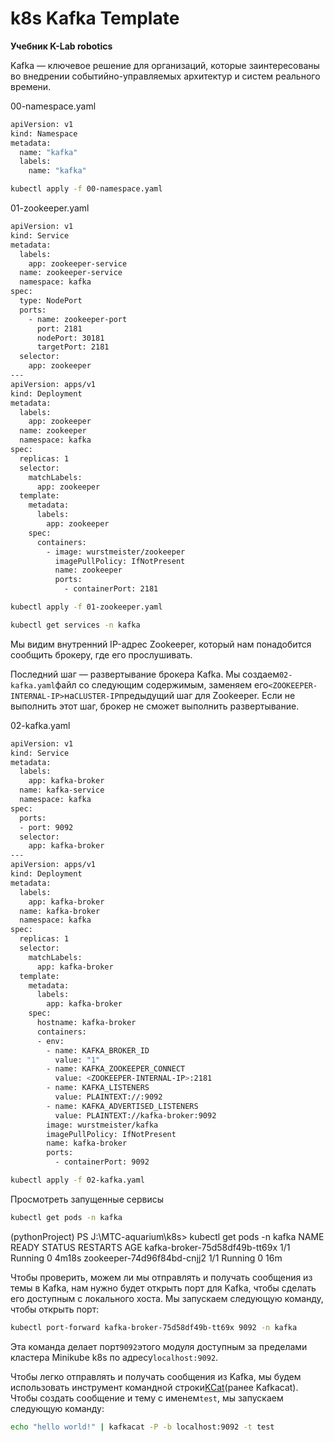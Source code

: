 # k8s Kafka Template

**Учебник K-Lab robotics**

Kafka — ключевое решение для организаций, которые заинтересованы во внедрении событийно-управляемых архитектур и систем реального времени. 

00-namespace.yaml

```bash
apiVersion: v1
kind: Namespace
metadata:
  name: "kafka"
  labels:
    name: "kafka"
```

```bash
kubectl apply -f 00-namespace.yaml
```

01-zookeeper.yaml

```bash
apiVersion: v1
kind: Service
metadata:
  labels:
    app: zookeeper-service
  name: zookeeper-service
  namespace: kafka
spec:
  type: NodePort
  ports:
    - name: zookeeper-port
      port: 2181
      nodePort: 30181
      targetPort: 2181
  selector:
    app: zookeeper
---
apiVersion: apps/v1
kind: Deployment
metadata:
  labels:
    app: zookeeper
  name: zookeeper
  namespace: kafka
spec:
  replicas: 1
  selector:
    matchLabels:
      app: zookeeper
  template:
    metadata:
      labels:
        app: zookeeper
    spec:
      containers:
        - image: wurstmeister/zookeeper
          imagePullPolicy: IfNotPresent
          name: zookeeper
          ports:
            - containerPort: 2181
```

```bash
kubectl apply -f 01-zookeeper.yaml
```

```bash
kubectl get services -n kafka
```

Мы видим внутренний IP-адрес Zookeeper, который нам понадобится сообщить брокеру, где его прослушивать.

Последний шаг — развертывание брокера Kafka. Мы создаем`02-kafka.yaml`файл со следующим содержимым, заменяем его`<ZOOKEEPER-INTERNAL-IP>`на`CLUSTER-IP`предыдущий шаг для Zookeeper. Если не выполнить этот шаг, брокер не сможет выполнить развертывание.

02-kafka.yaml

```bash
apiVersion: v1
kind: Service
metadata:
  labels:
    app: kafka-broker
  name: kafka-service
  namespace: kafka
spec:
  ports:
  - port: 9092
  selector:
    app: kafka-broker
---
apiVersion: apps/v1
kind: Deployment
metadata:
  labels:
    app: kafka-broker
  name: kafka-broker
  namespace: kafka
spec:
  replicas: 1
  selector:
    matchLabels:
      app: kafka-broker
  template:
    metadata:
      labels:
        app: kafka-broker
    spec:
      hostname: kafka-broker
      containers:
      - env:
        - name: KAFKA_BROKER_ID
          value: "1"
        - name: KAFKA_ZOOKEEPER_CONNECT
          value: <ZOOKEEPER-INTERNAL-IP>:2181
        - name: KAFKA_LISTENERS
          value: PLAINTEXT://:9092
        - name: KAFKA_ADVERTISED_LISTENERS
          value: PLAINTEXT://kafka-broker:9092
        image: wurstmeister/kafka
        imagePullPolicy: IfNotPresent
        name: kafka-broker
        ports:
          - containerPort: 9092
```

```bash
kubectl apply -f 02-kafka.yaml
```

Просмотреть запущенные сервисы

```bash
kubectl get pods -n kafka
```

(pythonProject) PS J:\MTC-aquarium\k8s> kubectl get pods -n kafka
NAME                            READY   STATUS    RESTARTS   AGE
kafka-broker-75d58df49b-tt69x   1/1     Running   0          4m18s
zookeeper-74d96f84bd-cnjj2      1/1     Running   0          16m

Чтобы проверить, можем ли мы отправлять и получать сообщения из темы в Kafka, нам нужно будет открыть порт для Kafka, чтобы сделать его доступным с локального хоста. Мы запускаем следующую команду, чтобы открыть порт:

```bash
kubectl port-forward kafka-broker-75d58df49b-tt69x 9092 -n kafka
```

Эта команда делает порт`9092`этого модуля доступным за пределами кластера Minikube k8s по адресу`localhost:9092`.

Чтобы легко отправлять и получать сообщения из Kafka, мы будем использовать инструмент командной строки[KCat](https://github.com/edenhill/kcat)(ранее Kafkacat). Чтобы создать сообщение и тему с именем`test`, мы запускаем следующую команду:

```bash
echo "hello world!" | kafkacat -P -b localhost:9092 -t test
```